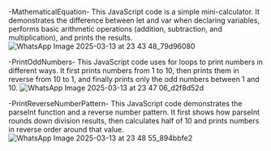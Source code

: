-MathematicalEquation-
This JavaScript code is a simple mini-calculator. It demonstrates the difference between let and var when declaring variables, performs basic arithmetic operations (addition, subtraction, and multiplication), and prints the results.
![WhatsApp Image 2025-03-13 at 23 43 48_79d96080](https://github.com/user-attachments/assets/24ed6708-cc1c-4e8d-a1ce-d9320662456b)

-PrintOddNumbers-
This JavaScript code uses for loops to print numbers in different ways. It first prints numbers from 1 to 10, then prints them in reverse from 10 to 1, and finally prints only the odd numbers between 1 and 10.
![WhatsApp Image 2025-03-13 at 23 47 06_d2f8d52d](https://github.com/user-attachments/assets/81ce1daf-7eec-465e-a83d-cf83c84364c1)

-PrintReverseNumberPattern-
This JavaScript code demonstrates the parseInt function and a reverse number pattern. It first shows how parseInt rounds down division results, then calculates half of 10 and prints numbers in reverse order around that value.
![WhatsApp Image 2025-03-13 at 23 48 55_894bbfe2](https://github.com/user-attachments/assets/ec8644c0-9044-4b79-ba27-882aefa4c44f)






